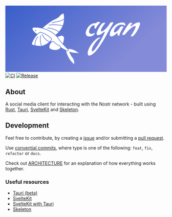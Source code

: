 ![Cyan](media/logo/png/cover.png)
[![CI](https://github.com/jonassterud/cyan/actions/workflows/ci.yml/badge.svg)](https://github.com/jonassterud/cyan/actions/workflows/ci.yml)
[![Release](https://github.com/jonassterud/cyan/actions/workflows/release.yml/badge.svg)](https://github.com/jonassterud/cyan/actions/workflows/release.yml)

## About

A social media client for interacting with the Nostr network - built using [Rust](https://www.rust-lang.org/), [Tauri](https://tauri.app/), [SvelteKit](https://kit.svelte.dev/) and [Skeleton](https://www.skeleton.dev/).

## Development

Feel free to contribute, by creating a [issue](https://github.com/jonassterud/cyan/issues) and/or submitting a [pull request](https://github.com/jonassterud/cyan/pulls).

Use [convential commits](https://www.conventionalcommits.org/en/v1.0.0/#summary), where type is one of the following: `feat`, `fix`, `refactor` or `docs`.

Check out [ARCHITECTURE](ARCHITECTURE.md) for an explanation of how everything works together.


### Useful resources
* [Tauri (beta)](https://beta.tauri.app/2/guide/)
* [SvelteKit](https://svelte.dev/docs/introduction)
* [SvelteKit with Tauri](https://tauri.app/v2/guides/getting-started/setup/sveltekit)
* [Skeleton](https://www.skeleton.dev/docs/quickstart)
